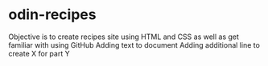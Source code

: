 # odin-recipes
Objective is to create recipes site using HTML and CSS as well as get familiar with using GitHub
Adding text to document
Adding additional line to create X for part Y